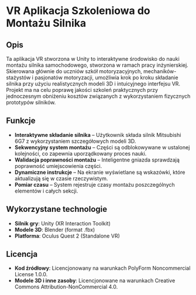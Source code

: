# **VR Aplikacja Szkoleniowa do Montażu Silnika**
## **Opis**
Ta aplikacja VR stworzona w Unity to interaktywne środowisko do nauki montażu silnika samochodowego, stworzona w ramach pracy inżynierskiej. Skierowana głównie do uczniów szkół motoryzacyjnych, mechaników-stażystów i pasjonatów motoryzacji, umożliwia krok po kroku składanie silnika przy użyciu realistycznych modeli 3D i intuicyjnego interfejsu VR. Projekt ma na celu poprawę jakości szkoleń praktycznych przy jednoczesnym obniżeniu kosztów związanych z wykorzystaniem fizycznych prototypów silników.

## **Funkcje**
- **Interaktywne składanie silnika** – Użytkownik składa silnik Mitsubishi 6G7 z wykorzystaniem szczegółowych modeli 3D.
- **Sekwencyjny system montażu** – Części są odblokowywane w ustalonej kolejności, co zapewnia uporządkowany proces nauki.
- **Walidacja poprawności montażu** – Inteligentne gniazda sprawdzają poprawność umiejscowienia części.
- **Dynamiczne instrukcje** – Na ekranie wyświetlane są wskazówki, które aktualizują się w czasie rzeczywistym.
- **Pomiar czasu** – System rejestruje czasy montażu poszczególnych elementów i całych sekcji.
## **Wykorzystane technologie**
- **Silnik gry**: Unity (XR Interaction Toolkit)
- **Modele 3D**: Blender (format .fbx)
- **Platforma**: Oculus Quest 2 (Standalone VR)
## **Licencja**
- **Kod źródłowy**: Licencjonowany na warunkach PolyForm Noncommercial License 1.0.0.
- **Modele 3D i inne zasoby**: Licencjonowane na warunkach Creative Commons Attribution-NonCommercial 4.0.
